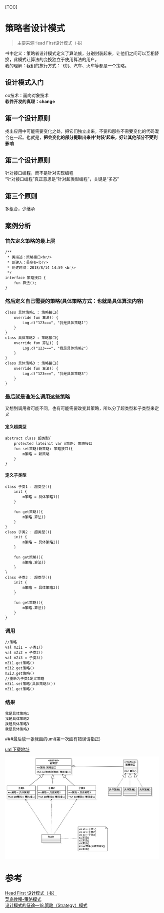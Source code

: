 [TOC]

# 策略者设计模式
> 主要来源Head First设计模式（书）

书中定义：策略者设计模式定义了算法族，分别封装起来，让他们之间可以互相替换，此模式让算法的变换独立于使用算法的用户。  
我的理解：我们的旅行方式：飞机、汽车、火车等都是一个策略。

## 设计模式入门
oo技术：面向对象技术  
**软件开发的真理：change**

## 第一个设计原则
找出应用中可能需要变化之处，把它们独立出来，不要和那些不需要变化的代码混合在一起。也就是，**把会变化的部分提取出来并'封装'起来，好让其他部分不受到影响**

## 第二个设计原则
针对接口编程，而不是针对实现编程  
“针对接口编程”真正意思是“针对超类型编程”，关键是“多态”

## 第三个原则
多组合，少继承

## 案例分析

### 首先定义策略的最上层

```
/**
 * 类描述：策略接口<br/>
 * 创建人：吴冬冬<br/>
 * 创建时间：2018/8/14 14:59 <br/>
 */
interface 策略接口 {
    fun 算法();
}
```

### 然后定义自己需要的策略(具体策略方式：也就是具体算法内容)

```
class 具体策略1 : 策略接口{
    override fun 算法() {
        Log.d("123===", "我是具体策略1")
    }
}
class 具体策略2 : 策略接口{
    override fun 算法() {
        Log.d("123===", "我是具体策略2")
    }
}
class 具体策略3 : 策略接口{
    override fun 算法() {
        Log.d("123===", "我是具体策略3")
    }
}
```

### 最后就是谁怎么调用这些策略
又想到调用者可能不同，也有可能需要改变其策略，所以分了超类型和子类型来定义

#### 定义超类型

```
abstract class 超类型{
    protected lateinit var m策略: 策略接口
    fun set策略(新策略: 策略接口){
        m策略 = 新策略
    }
}
```

#### 定义子类型

```
class 子类1 : 超类型(){
    init {
        m策略 = 具体策略1()
    }

    fun get策略(){
        m策略.算法()
    }
}
class 子类2 : 超类型(){
    init {
        m策略 = 具体策略2()
    }

    fun get策略(){
        m策略.算法()
    }
}
class 子类3 : 超类型(){
    init {
        m策略 = 具体策略3()
    }

    fun get策略(){
        m策略.算法()
    }
}
```

### 调用

```
//策略
val mZi1 = 子类1()
val mZi2 = 子类2()
val mZi3 = 子类3()
mZi1.get策略()
mZi2.get策略()
mZi3.get策略()
//重新为子类1定义策略
mZi1.set策略(具体策略3())
mZi1.get策略()
```

### 结果

```
我是具体策略1
我是具体策略2
我是具体策略3
我是具体策略3
```

###最后放一张我画的uml(第一次画有错误请指正)

[uml下载地址](https://github.com/Thor-jelly/DesignPattern/tree/master/uml)

![最后放一张我画的uml(第一次画有错误请指正)](https://github.com/Thor-jelly/DesignPattern/blob/master/picture/%E7%AD%96%E7%95%A5%E8%AE%BE%E8%AE%A1%E6%A8%A1%E5%BC%8F.jpg)

# 参考
[Head First 设计模式（书）]()  
[菜鸟教程-策略模式](http://www.runoob.com/design-pattern/strategy-pattern.html)  
[设计模式的征途—18.策略（Strategy）模式](https://www.cnblogs.com/edisonchou/p/7295164.html)
